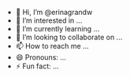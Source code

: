 - 👋 Hi, I’m @erinagrandw
- 👀 I’m interested in ...
- 🌱 I’m currently learning ...
- 💞️ I’m looking to collaborate on ...
- 📫 How to reach me ...
- 😄 Pronouns: ...
- ⚡ Fun fact: ...

<!---
erinagrandw/erinagrandw is a ✨ special ✨ repository because its `README.md` (this file) appears on your GitHub profile.
You can click the Preview link to take a look at your changes.
--->
